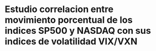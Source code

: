 # Estudio correlacion entre movimiento porcentual de los indices SP500 y NASDAQ con sus indices de volatilidad VIX/VXN
